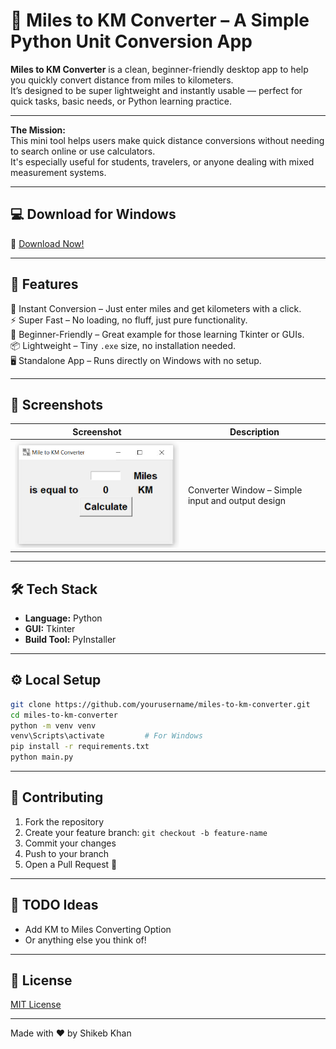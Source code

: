 # 📏 Miles to KM Converter – A Simple Python Unit Conversion App

**Miles to KM Converter** is a clean, beginner-friendly desktop app to help you quickly convert distance from miles to kilometers.  
It’s designed to be super lightweight and instantly usable — perfect for quick tasks, basic needs, or Python learning practice.

---

**The Mission:**  
This mini tool helps users make quick distance conversions without needing to search online or use calculators.  
It's especially useful for students, travelers, or anyone dealing with mixed measurement systems.

---

## 💻 Download for Windows

🔗 [Download Now!](https://github.com/mshikebkhan/miles-to-km-converter/releases/download/v1.0.0/Miles.to.Km.Converter.Setup.exe)

---

## 🚀 Features

📏 Instant Conversion – Just enter miles and get kilometers with a click.  
⚡ Super Fast – No loading, no fluff, just pure functionality.  
🧠 Beginner-Friendly – Great example for those learning Tkinter or GUIs.  
📦 Lightweight – Tiny `.exe` size, no installation needed.  
🖥️ Standalone App – Runs directly on Windows with no setup.

---

## 📸 Screenshots

| Screenshot | Description |
|------------|-------------|
| ![Main](screenshots/main_window.PNG) | Converter Window – Simple input and output design |

---

## 🛠 Tech Stack

- **Language:** Python  
- **GUI:** Tkinter  
- **Build Tool:** PyInstaller

---

## ⚙️ Local Setup

```bash
git clone https://github.com/yourusername/miles-to-km-converter.git
cd miles-to-km-converter
python -m venv venv
venv\Scripts\activate         # For Windows
pip install -r requirements.txt
python main.py
```
---

## 👥 Contributing

1. Fork the repository
2. Create your feature branch: `git checkout -b feature-name`
3. Commit your changes
4. Push to your branch
5. Open a Pull Request 🚀

---

## 📌 TODO Ideas

- Add KM to Miles Converting Option
- Or anything else you think of!

---

## 📄 License

[MIT License](LICENSE)

---

Made with ❤️ by Shikeb Khan
